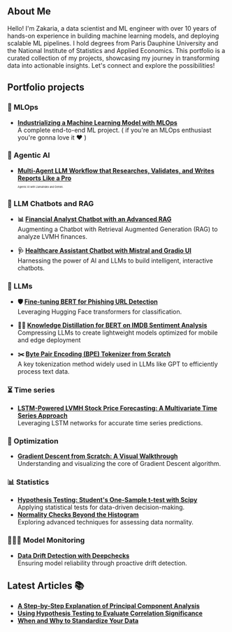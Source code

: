 <!--
<div align="center">
  <img src="https://media.giphy.com/media/M9gbBd9nbDrOTu1Mqx/giphy.gif" width="150"/>
  <h1>Data Science & MLOps Portfolio 🚀</h1>
  <p>Crafting Intelligent Solutions with Data</p>
</div>

<div align="center">
  <a href="https://www.linkedin.com/in/zakaria-j-266570108/" target="_blank">
    <img src="https://img.shields.io/badge/LinkedIn-%230077B5.svg?style=for-the-badge&logo=linkedin&logoColor=white" alt="LinkedIn Badge"/>
  </a>
  <a href="https://medium.com/@zakaria.jaadi" target="_blank">
    <img src="https://img.shields.io/badge/Medium-%2312100E.svg?style=for-the-badge&logo=medium&logoColor=white" alt="Medium Badge"/>
  </a>
  <a href="your-twitter-URL" target="_blank">
    <img src="https://img.shields.io/badge/Twitter-%231DA1F2.svg?style=for-the-badge&logo=twitter&logoColor=white" alt="Twitter Badge"/>
  </a>
</div>

<br/>
-->

<h2>About Me </h2>

<p>
  Hello! I'm Zakaria, a data scientist and ML engineer with over 10 years of hands-on experience in building machine learning models, and deploying scalable ML pipelines. I hold degrees from Paris Dauphine University and the National Institute of Statistics and Applied Economics. 
  This portfolio is a curated collection of my projects, showcasing my journey in transforming data into actionable insights. Let's connect and explore the possibilities!
</p>

<h2>Portfolio projects</h2>

<h3>🚀 MLOps</h3> 

* **[Industrializing a Machine Learning Model with MLOps](https://github.com/zakariajaadi/wine-prediction-mlops/blob/main/README.md)** </br> A complete end-to-end ML project. ( if you're an MLOps enthusiast you're gonna love it ❤️ )
  
<h3> 🤖 Agentic AI </h3> 

* **[Multi-Agent LLM Workflow that Researches, Validates, and Writes Reports Like a Pro](https://colab.research.google.com/github/zakariajaadi/data-science-portofolio/blob/main/multi_llm_agent_workflow_reports_generation.ipynb)** </br>
   <span style="font-size: 0.4em;">Agentic AI with LlamaIndex and Gemini.</span>

<h3> 💬 LLM Chatbots and RAG  </h3> 

* **📊 [Financial Analyst Chatbot with an Advanced RAG](https://colab.research.google.com/github/zakariajaadi/data-science-portofolio/blob/main/financial-analyst-chatbot-with-rag.ipynb)** </br> Augmenting a Chatbot with Retrieval Augmented Generation (RAG) to analyze LVMH finances.

* **🩺 [Healthcare Assistant Chatbot with Mistral and Gradio UI](https://colab.research.google.com/github/zakariajaadi/data-science-portofolio/blob/main/mistral_7b_instruct_medical_chatbot.ipynb)** </br> Harnessing the power of AI and LLMs to build intelligent, interactive chatbots.

<h3> 📜 LLMs </h3> 

* **🛡️ [Fine-tuning BERT for Phishing URL Detection](https://github.com/zakariajaadi/data-science-portofolio/blob/main/Phishing%20Detection%20Hugging%20Face.ipynb)**  </br>  Leveraging Hugging Face transformers for classification. 

* **👨‍🎓 [Knowledge Distillation for BERT on IMDB Sentiment Analysis](https://github.com/zakariajaadi/data-science-portofolio/blob/main/bert-imdb-knowledge-distillation.ipynb)**  </br> Compressing LLMs to create lightweight models optimized for mobile and edge deployment
  
* **✂️ [Byte Pair Encoding (BPE) Tokenizer from Scratch](https://github.com/zakariajaadi/data-science-portofolio/blob/main/Byte_Pair_Encoding_Algorithm_from_scratch.ipynb)** 
 </br> A key tokenization method widely used in LLMs like GPT to efficiently process text data.
 
<h3> ⏳ Time series </h3>

* **[LSTM-Powered LVMH Stock Price Forecasting: A Multivariate Time Series Approach](https://github.com/zakariajaadi/data-science-portofolio/blob/main/LVMH%20stock%20price%20prediction%20with%20LSTM.ipynb)** </br> Leveraging LSTM networks for accurate time series predictions.

<h3>🎯 Optimization</h3>

* **[Gradient Descent from Scratch: A Visual Walkthrough](https://colab.research.google.com/github/zakariajaadi/data-science-portofolio/blob/main/Gradient%20Descent%20Algorithm.ipynb)** </br> Understanding and visualizing the core of Gradient Descent algorithm.

<h3>📊 Statistics</h3>

* **[Hypothesis Testing: Student's One-Sample t-test with Scipy](https://github.com/zakariajaadi/data-science-portofolio/blob/main/Student's%20t-test%20Hypothesis%20Testing%20with%20Scipy.ipynb)** </br>  Applying statistical tests for data-driven decision-making.
* **[Normality Checks Beyond the Histogram](https://github.com/zakariajaadi/data-science-portofolio/blob/main/Normality%20Beyond%20the%20Histogram.ipynb)** </br>  Exploring advanced techniques for assessing data normality.

<h3>🕵🏼‍♂️ Model Monitoring</h3>

* **[Data Drift Detection with Deepchecks](https://colab.research.google.com/github/zakariajaadi/data-science-portofolio/blob/main/Data%20Drift%20Detection%20With%20DeepCheck.ipynb)** </br>  Ensuring model reliability through proactive drift detection.

<h2>Latest Articles 📚</h2>

* **[A Step-by-Step Explanation of Principal Component Analysis](https://builtin.com/data-science/step-step-explanation-principal-component-analysis)**
* **[Using Hypothesis Testing to Evaluate Correlation Significance](https://medium.com/towards-data-science/eveything-you-need-to-know-about-interpreting-correlations-2c485841c0b8)**
* **[When and Why to Standardize Your Data](https://builtin.com/data-science/when-and-why-standardize-your-data)**

